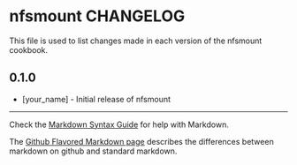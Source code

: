nfsmount CHANGELOG
==================

This file is used to list changes made in each version of the nfsmount cookbook.

0.1.0
-----
- [your_name] - Initial release of nfsmount

- - -
Check the [Markdown Syntax Guide](http://daringfireball.net/projects/markdown/syntax) for help with Markdown.

The [Github Flavored Markdown page](http://github.github.com/github-flavored-markdown/) describes the differences between markdown on github and standard markdown.
